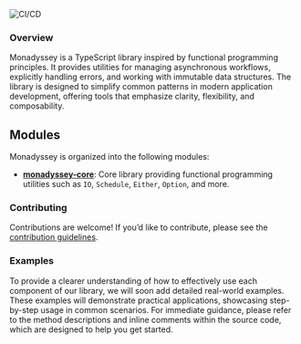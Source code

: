 ![CI/CD](https://github.com/gabriel-bornea/monadyssey/actions/workflows/release.yml/badge.svg)

### Overview

Monadyssey is a TypeScript library inspired by functional programming principles. It provides utilities for managing 
asynchronous workflows, explicitly handling errors, and working with immutable data structures. The library is 
designed to simplify common patterns in modern application development, offering tools that emphasize clarity, 
flexibility, and composability.

## Modules

Monadyssey is organized into the following modules:

- [**monadyssey-core**](packages/monadyssey-core/readme.md): Core library providing functional programming utilities such as `IO`, `Schedule`, `Either`, `Option`, and more.

### Contributing
Contributions are welcome! If you’d like to contribute, please see the [contribution guidelines](CONTRIBUTING.md).

### Examples
To provide a clearer understanding of how to effectively use each component of our library, we will soon add 
detailed real-world examples. These examples will demonstrate practical applications, showcasing step-by-step 
usage in common scenarios. For immediate guidance, please refer to the method descriptions and inline comments 
within the source code, which are designed to help you get started.

